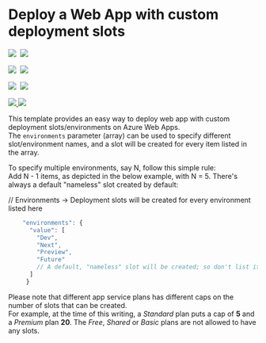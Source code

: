 # Deploy a Web App with custom deployment slots

<IMG SRC="https://azbotstorage.blob.core.windows.net/badges/101-webapp-custom-deployment-slots/PublicLastTestDate.svg" />&nbsp;
<IMG SRC="https://azbotstorage.blob.core.windows.net/badges/101-webapp-custom-deployment-slots/PublicDeployment.svg" />&nbsp;

<IMG SRC="https://azbotstorage.blob.core.windows.net/badges/101-webapp-custom-deployment-slots/FairfaxLastTestDate.svg" />&nbsp;
<IMG SRC="https://azbotstorage.blob.core.windows.net/badges/101-webapp-custom-deployment-slots/FairfaxDeployment.svg" />&nbsp;

<IMG SRC="https://azbotstorage.blob.core.windows.net/badges/101-webapp-custom-deployment-slots/BestPracticeResult.svg" />&nbsp;
<IMG SRC="https://azbotstorage.blob.core.windows.net/badges/101-webapp-custom-deployment-slots/CredScanResult.svg" />&nbsp;

<a href="https://portal.azure.com/#create/Microsoft.Template/uri/https%3A%2F%2Fraw.githubusercontent.com%2FAzure%2Fazure-quickstart-templates%2Fmaster%2F101-webapp-custom-deployment-slots%2Fazuredeploy.json" target="_blank">
  <img src="http://azuredeploy.net/deploybutton.png"/>
</a>
<a href="http://armviz.io/#/?load=https%3A%2F%2Fraw.githubusercontent.com%2FAzure%2Fazure-quickstart-templates%2Fmaster%2F101-webapp-custom-deployment-slots%2Fazuredeploy.json" target="_blank">
  <img src="http://armviz.io/visualizebutton.png"/>
</a>

This template provides an easy way to deploy web app with custom deployment slots/environments on Azure Web Apps.<br>
The `environments` parameter (array) can be used to specify different slot/environment names, and a slot will be created for every item listed in the array.

To specify multiple environments, say N, follow this simple rule:<br>
Add N - 1 items, as depicted in the below example, with N = 5. There's always a default "nameless" slot created by default:

// Environments -> Deployment slots will be created for every environment listed here

```javascript
    "environments": {
      "value": [
        "Dev",
        "Next",
        "Preview",
        "Future"
        // A default, "nameless" slot will be created; so don't list it here
      ]
     }
```

Please note that different app service plans has different caps on the number of slots that can be created.<br>
For example, at the time of this writing, a *Standard* plan puts a cap of **5** and a *Premium* plan **20**. The *Free*, *Shared* or *Basic* plans are not allowed to have any slots.
